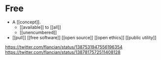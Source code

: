 # Free

- A [[concept]].
  - [[available]] to [[all]]
  - [[unencumbered]]
- [[pull]] [[free software]] [[open source]] [[open ethics]] [[public utility]]
 
https://twitter.com/flancian/status/1387531947556196354
https://twitter.com/flancian/status/1387817572511408128


